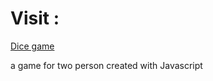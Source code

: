 <h1>Visit :</h1>
 <a href="https://a11002500.github.io/dice/">Dice game</a>

<p>a game for two person created with Javascript</p>
